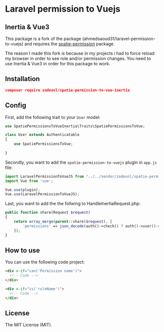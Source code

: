 # Laravel permission to Vuejs

## Inertia & Vue3

This package is a fork of the package (ahmedsaoud31/laravel-permission-to-vuejs) and requires the [spatie-permission](https://github.com/spatie/laravel-permission) package.

The reason I made this fork is because in my projects i had to force reload my browser in order to see role and/or permission changes.
You need to use Inertia & Vue3 in order for this package to work.

## Installation

```json
composer require zodexnl/spatie-permission-to-vue-inertia
```

## Config
First, add the following trait to your `User` model:


```php
use SpatiePermissionsToVueInertia\Traits\SpatiePermissionsToVue;

class User extends Authenticatable
{
    use SpatiePermissionsToVue;
    
}
```

Secondly, you want to add the `spatie-permission-to-vuejs` plugin in `app.js` file:
```js
import LaravelPermissionToVueJS from "../../vendor/zodexnl/spatie-permission-to-vue-inertia/src/js;
import Vue from 'vue';

Vue.use(plugin);
Vue.use(LaravelPermissionToVueJS);
```

Last, you want to add the the follwing to HandleInertiaRequest.php:

```php
public function share(Request $request)
{
    return array_merge(parent::share($request), [
        'permissions' => json_decode(auth()->check() ? auth()->user()->jsPermissions() : '{}', true),
    ]);
}
```

## How to use

You can use the following code project:

```html
<div v-if="can('Permission name')">
  <!-- Code -->
</div>

<div v-if="is('roleName')">
  <!-- Code -->
</div>
```

## License

The MIT License (MIT).

